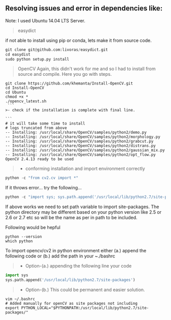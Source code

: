 ## Resolving issues and error in dependencies like:
Note: I used Ubuntu 14.04 LTS Server. 

> easydict

if not able to install using pip or conda, lets make it from source code.

```python
git clone git@github.com:livoras/easydict.git
cd easydist
sudo python setup.py install
```
> OpenCV
 Again, this didn't work for me and so I had to install from source and compile. Here you go with steps.
 
````
git clone https://github.com/khemanta/Install-OpenCV.git
cd Install-OpenCV
cd Ubuntu
chmod +x *
./opencv_latest.sh
 ```
>- check if the installation is complete with final line.

```
# it will take some time to install
# logs truncated from above
-- Installing: /usr/local/share/OpenCV/samples/python2/demo.py
-- Installing: /usr/local/share/OpenCV/samples/python2/morphology.py
-- Installing: /usr/local/share/OpenCV/samples/python2/grabcut.py
-- Installing: /usr/local/share/OpenCV/samples/python2/distrans.py
-- Installing: /usr/local/share/OpenCV/samples/python2/gaussian_mix.py
-- Installing: /usr/local/share/OpenCV/samples/python2/opt_flow.py
OpenCV 2.4.13 ready to be used
````
>- conforming installation and import environment correctly

```python
python -c "from cv2.cv import *"
```
If it throws error... try the following...

```python
python -c "import sys; sys.path.append('/usr/local/lib/python2.7/site-packages'); import cv2"
```
If above works we need to set path variable to import site-packages. The python directory may be different based on your python version like 2.5 or 2.6 or 2.7 etc so will be the name as per in path to be included.

Following would be hepful

```
python --version
which python
```

To import opencv/cv2 in python environment either (a.) append the following code or (b.) add the path in your ~./bashrc

>- Option-(a.) appending the following line your code
```python
import sys
sys.path.append('/usr/local/lib/python2.7/site-packages')
```

>- Option-(b.) This could be permanent and easier solution.
```
vim ~/.bashrc
# Added manually for openCV as site packages not including
export PYTHON_LOCAL="$PYTHONPATH:/usr/local/lib/python2.7/site-packages/"
```







  
